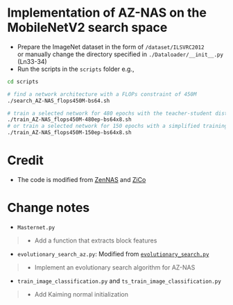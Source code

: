 # Implementation of AZ-NAS on the MobileNetV2 search space
- Prepare the ImageNet dataset in the form of `/dataset/ILSVRC2012`  
or manually change the directory specified in `./Dataloader/__init__.py` (Ln33-34)
- Run the scripts in the `scripts` folder e.g.,
```bash
cd scripts

# find a network architecture with a FLOPs constraint of 450M
./search_AZ-NAS_flops450M-bs64.sh 

# train a selected network for 480 epochs with the teacher-student distillation and advanced data augmentation techniques
./train_AZ-NAS_flops450M-480ep-bs64x8.sh 
# or train a selected network for 150 epochs with a simplified training setting
./train_AZ-NAS_flops450M-150ep-bs64x8.sh 
```

# Credit
- The code is modified from [ZenNAS](https://github.com/idstcv/ZenNAS/tree/d1d617e0352733d39890fb64ea758f9c85b28c1a) and [ZiCo](https://github.com/SLDGroup/ZiCo/tree/b0fec65923a90e84501593f675b1e2f422d79e3d)

# Change notes
- `Masternet.py`
> *  Add a function that extracts block features

- `evolutionary_search_az.py`: Modified from [`evolutionary_search.py`](https://github.com/SLDGroup/ZiCo/blob/b0fec65923a90e84501593f675b1e2f422d79e3d/evolution_search.py)
> *  Implement an evolutionary search algorithm for AZ-NAS

- `train_image_classification.py` and `ts_train_image_classification.py`
> *  Add Kaiming normal initialization